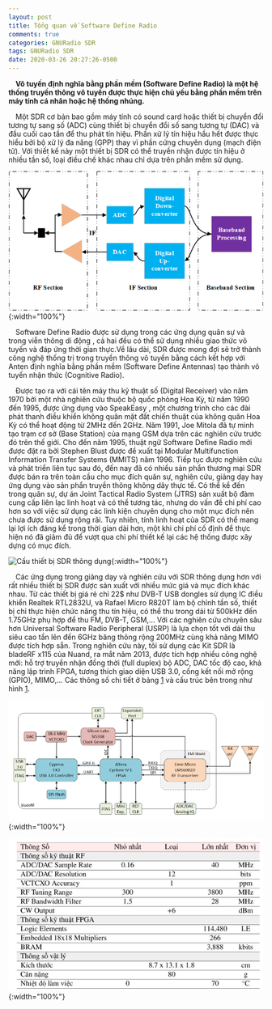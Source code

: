 ```yaml
---
layout: post
title: Tổng quan về Software Define Radio
comments: true
categories: GNURadio SDR
tags: GNURadio SDR
date: 2020-03-26 20:27:26-0500
---
```


&emsp;**Vô tuyến định nghĩa bằng phần mềm (Software Define Radio) là một hệ**
**thống truyền thông vô tuyến được thực hiện chủ yếu bằng phần mềm trên**
**máy tính cá nhân hoặc hệ thống nhúng.**


&emsp;Một SDR cơ bản bao gồm máy tính có
sound card hoặc thiết bị chuyển đổi tương tự sang số (ADC) cùng thiết bị
chuyển đổi số sang tương tự (DAC) và đầu cuối cao tần để thu phát tín
hiệu. Phần xử lý tín hiệu hầu hết được thực hiểu bởi bộ xử lý đa năng
(GPP) thay vì phần cứng chuyên dụng (mạch điện tử). Với thiết kế này một
thiết bị SDR có thể truyền nhận được tín hiệu ở nhiều tần số, loại điều
chế khác nhau chỉ dựa trên phần mềm sử dụng.

![Cấu trúc thiết bị SDR](/assets/img/structSDR.png#center){:width="100%"}

&emsp;Software Define Radio được sử dụng trong các ứng dụng quân sự  và trong
viễn thông di động , cả hai đều có thể sử dụng nhiều giao thức vô tuyến
và đáp ứng thời gian thực.Về lâu dài, SDR được mong đợi sẽ trở thành
công nghệ thống trị trong truyền thông vô tuyến bằng cách kết hợp với
Anten định nghĩa bằng phần mềm (Software Define Antennas) tạo thành vô
tuyến nhận thức (Cognitive Radio).

&emsp;Được tạo ra với cái tên máy thu kỹ thuật số (Digital Receiver) vào năm
1970 bởi một nhà nghiên cứu thuộc bộ quốc phòng Hoa Kỳ, từ năm 1990 đến
1995, được ứng dụng vào SpeakEasy , một chương trình cho các đài phát
thanh điều khiển không quân mặt đất chiến thuật của không quân Hoa Kỳ có
thể hoạt động từ 2MHz đến 2GHz. Năm 1991, Joe Mitola đã tự mình tạo trạm
cơ sở (Base Station) của mạng GSM dựa trên các nghiên cứu trước đó trên
thế giới. Cho đến năm 1995, thuật ngữ Software Define Radio mới được đặt
ra bởi Stephen Blust được đề xuất tại Modular Multifunction Information
Transfer Systems (MMITS) năm 1996. Tiếp tục được nghiên cứu và phát
triển liên tục sau đó, đến nay đã có nhiều sản phẩn thương mại SDR
được bán ra trên toàn cầu cho mục đích quân sự, nghiên cứu, giảng
dạy hay ứng dụng vào sản phẩn truyền thông không dây thực tế. Có thể
kể đến trong quân sự, dự án Joint Tactical Radio System (JTRS)  sản
xuất bộ đàm cung cấp liên lạc linh hoạt và có thể tương tác, nhưng do
vấn đề chi phí cao hơn so với việc sử dụng các linh kiện chuyên dụng cho
một mục đích nên chưa được sử dụng rộng rãi. Tuy nhiên, tính linh hoạt
của SDR có thể mang lại lợi ích đáng kể trong thời gian dài hơn, một
khi chi phí cố định để thực hiện nó đã giảm đủ để vượt qua chi phí thiết
kế lại các hệ thống được xây dựng có mục đích.

![Cấu thiết bị SDR thông dụng](/assets/img/commonSDR.png#center){:width="100%"}

&emsp;Các ứng dụng trong giảng dạy và nghiên cứu với SDR thông dụng hơn với
rất nhiều thiết bị SDR được sản xuất với nhiều mức giá và mục đích
khác nhau. Từ các thiết bị giá rẻ chỉ 22$ như DVB-T USB dongles sử dụng
IC điều khiển Realtek RTL2832U, và Rafael Micro R820T làm bộ chỉnh tần
số, thiết bị chỉ thực hiện chức năng thu tín hiệu, có thể thu trong
dải từ 500kHz đến 1.75GHz phụ hợp để thu FM, DVB-T, GSM,... Với các
nghiên cứu chuyên sâu hơn Universal Software Radio Peripheral (USRP) là
lựa chọn tốt với dải thu siêu cao tần lên đến 6GHz băng thông rộng
200MHz cùng khả năng MIMO được tích hợp sẵn. Trong nghiên cứu này, tôi
sử dụng các Kit SDR là bladeRF x115 của Nuand, ra mắt năm 2013, được
tích hợp nhiều công nghệ mới: hỗ trợ truyền nhận đồng thời (full
duplex) bộ ADC, DAC tốc độ cao, khả năng lập trình FPGA, tương thích
giao diện USB 3.0, cổng kết nối mở rộng (GPIO), MIMO,... Các thông số
chi tiết ở bảng [1](/assets/img/parabladeRF.jpg) và cấu trúc bên trong như hình
[1](/assets/img/structbladeRF.png).

![Cấu trúc của bladeRF x115](/assets/img/structbladeRF.png#center){:width="100%"}


![Thông số của bladeRF x115](/assets/img/parabladeRF.jpg#center){:width="100%"}
